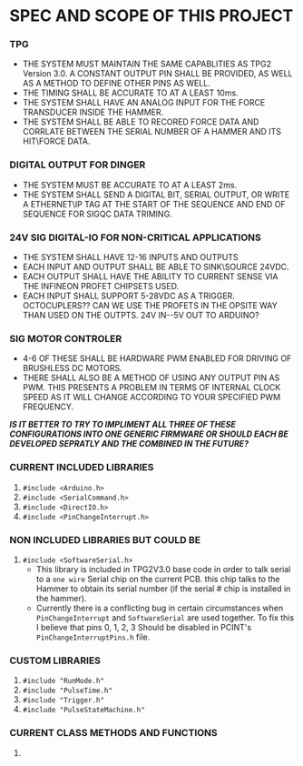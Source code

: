 # SPEC AND SCOPE OF THIS PROJECT

### TPG
* THE SYSTEM MUST MAINTAIN THE SAME CAPABLITIES AS TPG2 Version 3.0. A CONSTANT OUTPUT PIN SHALL BE PROVIDED, AS WELL AS A METHOD TO DEFINE OTHER PINS AS WELL.
* THE TIMING SHALL BE ACCURATE TO AT A LEAST 10ms.
* THE SYSTEM SHALL HAVE AN ANALOG INPUT FOR THE FORCE TRANSDUCER INSIDE THE HAMMER. 
* THE SYSTEM SHALL BE ABLE TO RECORED FORCE DATA AND CORRLATE BETWEEN THE SERIAL NUMBER OF A HAMMER AND ITS HIT\FORCE DATA.  

### DIGITAL OUTPUT FOR DINGER
* THE SYSTEM MUST BE ACCURATE TO AT A LEAST 2ms.
* THE SYSTEM SHALL SEND A DIGITAL BIT, SERIAL OUTPUT, OR WRITE A ETHERNET\IP TAG AT THE START OF THE SEQUENCE AND END OF SEQUENCE FOR SIGQC DATA TRIMING.

### 24V SIG DIGITAL-IO FOR NON-CRITICAL APPLICATIONS
* THE SYSTEM SHALL HAVE 12-16 INPUTS AND OUTPUTS 
* EACH INPUT AND OUTPUT SHALL BE ABLE TO SINK\SOURCE 24VDC.
* EACH OUTPUT SHALL HAVE THE ABILITY TO CURRENT SENSE VIA THE INFINEON PROFET CHIPSETS USED. 
* EACH INPUT SHALL SUPPORT 5-28VDC AS A TRIGGER. OCTOCUPLERS?? CAN WE USE THE PROFETS IN THE OPSITE WAY THAN USED ON THE OUTPTS. 24V IN--5V OUT TO ARDUINO? 
### SIG MOTOR CONTROLER
* 4-6 OF THESE SHALL BE HARDWARE PWM ENABLED FOR DRIVING OF BRUSHLESS DC MOTORS.
* THERE SHALL ALSO BE A METHOD OF USING ANY OUTPUT PIN AS PWM. THIS PRESENTS A PROBLEM IN TERMS OF INTERNAL CLOCK SPEED AS IT WILL CHANGE ACCORDING TO YOUR SPECIFIED PWM FREQUENCY.

**_IS IT BETTER TO TRY TO IMPLIMENT ALL THREE OF THESE CONFIGURATIONS INTO ONE GENERIC FIRMWARE OR SHOULD EACH BE DEVELOPED SEPRATLY AND THE COMBINED IN THE FUTURE?_**


### CURRENT INCLUDED LIBRARIES
1. `#include <Arduino.h>`
2. `#include <SerialCommand.h>`
3. `#include <DirectIO.h>`
4. `#include <PinChangeInterrupt.h>`

### NON INCLUDED LIBRARIES BUT COULD BE
1. `#include <SoftwareSerial.h>`
	- This library is included in TPG2V3.0 base code in order to talk serial to a `one wire` Serial chip on the current PCB. this chip talks to the Hammer to obtain its serial number (if the serial # chip is installed in the hammer).  
	- Currently there is a conflicting bug in certain circumstances when `PinChangeInterrupt` and `SoftwareSerial` are used together. To fix this I believe that pins 0, 1, 2, 3 Should be disabled in PCINT's `PinChangeInterruptPins.h` file.

### CUSTOM LIBRARIES
1. `#include "RunMode.h"`
2. `#include "PulseTime.h"`
3. `#include "Trigger.h"`
4. `#include "PulseStateMachine.h"`


### CURRENT CLASS METHODS AND FUNCTIONS

1. 
